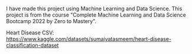 I have made this project using Machine Learning and Data Science. This project is from the course "Complete Machine Learning and Data Science Bootcamp 2022 by Zero to Mastery".


Heart Disease CSV: https://www.kaggle.com/datasets/sumaiyatasmeem/heart-disease-classification-dataset
